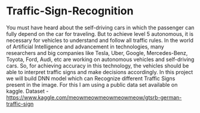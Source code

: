 # Traffic-Sign-Recognition
You must have heard about the self-driving cars in which the passenger can fully depend on the car for traveling. But to achieve level 5 autonomous, it is necessary for vehicles to understand and follow all traffic rules.  In the world of Artificial Intelligence and advancement in technologies, many researchers and big companies like Tesla, Uber, Google, Mercedes-Benz, Toyota, Ford, Audi, etc are working on autonomous vehicles and self-driving cars. So, for achieving accuracy in this technology, the vehicles should be able to interpret traffic signs and make decisions accordingly.
In this project we will build DNN model which can Recognize different Traffic Signs present in the image. For this I am using a public data set available on kaggle.
Dataset - https://www.kaggle.com/meowmeowmeowmeowmeow/gtsrb-german-traffic-sign

